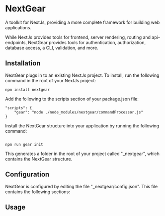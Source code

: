 # NextGear
A toolkit for NextJs, providing a more complete framework for building web applications. 

While NextJs provides tools for frontend, server rendering, routing and api-endpoints, NextGear provides tools for authentication, authorization, database access, a CLI, validation, and more.

## Installation
NextGear plugs in to an existing NextJs project. To install, run the following command in the root of your NextJs project:


```
npm install nextgear

```

Add the following to the scripts section of your package.json file:

```
"scripts": {
    "gear": "node ./node_modules/nextgear/commandProcessor.js"
}
```

Install the NextGear structure into your application by running the following command:

```

npm run gear init

```
This generates a folder in the root of your project called "_nextgear", which contains the NextGear structure.

## Configuration
NextGear is configured by editing the file "_nextgear/config.json". This file contains the following sections:



## Usage
